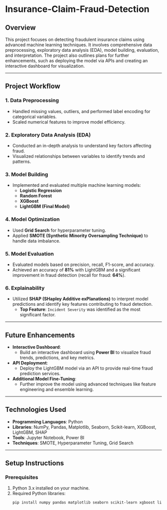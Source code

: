 # Insurance-Claim-Fraud-Detection

## Overview
This project focuses on detecting fraudulent insurance claims using advanced machine learning techniques. It involves comprehensive data preprocessing, exploratory data analysis (EDA), model building, evaluation, and interpretation. The project also outlines plans for further enhancements, such as deploying the model via APIs and creating an interactive dashboard for visualization.

---

## Project Workflow

### 1. Data Preprocessing
- Handled missing values, outliers, and performed label encoding for categorical variables.
- Scaled numerical features to improve model efficiency.

### 2. Exploratory Data Analysis (EDA)
- Conducted an in-depth analysis to understand key factors affecting fraud.
- Visualized relationships between variables to identify trends and patterns.

### 3. Model Building
- Implemented and evaluated multiple machine learning models:
  - **Logistic Regression**
  - **Random Forest**
  - **XGBoost**
  - **LightGBM (Final Model)**

### 4. Model Optimization
- Used **Grid Search** for hyperparameter tuning.
- Applied **SMOTE (Synthetic Minority Oversampling Technique)** to handle data imbalance.

### 5. Model Evaluation
- Evaluated models based on precision, recall, F1-score, and accuracy.
- Achieved an accuracy of **81%** with LightGBM and a significant improvement in fraud detection (recall for fraud: **64%**).

### 6. Explainability
- Utilized **SHAP (SHapley Additive exPlanations)** to interpret model predictions and identify key features contributing to fraud detection.
  - **Top Feature**: `Incident Severity` was identified as the most significant factor.

---

## Future Enhancements
- **Interactive Dashboard**:
  - Build an interactive dashboard using **Power BI** to visualize fraud trends, predictions, and key metrics.
- **API Deployment**:
  - Deploy the LightGBM model via an API to provide real-time fraud prediction services.
- **Additional Model Fine-Tuning**:
  - Further improve the model using advanced techniques like feature engineering and ensemble learning.

---

## Technologies Used
- **Programming Languages**: Python
- **Libraries**: NumPy, Pandas, Matplotlib, Seaborn, Scikit-learn, XGBoost, LightGBM, SHAP
- **Tools**: Jupyter Notebook, Power BI
- **Techniques**: SMOTE, Hyperparameter Tuning, Grid Search

---

## Setup Instructions

### Prerequisites
1. Python 3.x installed on your machine.
2. Required Python libraries:
   ```bash
   pip install numpy pandas matplotlib seaborn scikit-learn xgboost lightgbm shap
